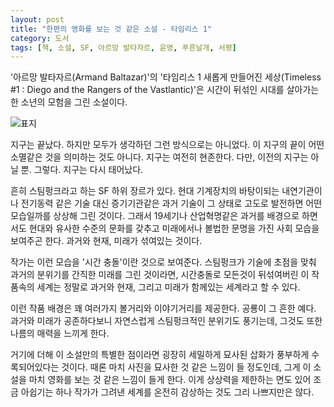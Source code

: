 ```yaml
---
layout: post
title: "한편의 영화를 보는 것 같은 소설 - 타임리스 1"
category: 도서
tags: [책, 소설, SF, 아르망 발타자르, 윤영, 푸른날개, 서평]
---
```


'아르망 발타자르(Armand Baltazar)'의
'타임리스 1 새롭게 만들어진 세상(Timeless #1 : Diego and the Rangers of the Vastlantic)'은
시간이 뒤섞인 시대를 살아가는 한 소년의 모험을 그린 소설이다.

![표지](https://lh3.googleusercontent.com/kUSKZc1ikuNJ5bJiUb_Zd0KJkCihFWwCSJWXmU7Qrdoxgh_FeTInu_Pmi56S0cCJ_F0HujG6ma7oiw=s480)

지구는 끝났다.
하지만 모두가 생각하던 그런 방식으로는 아니었다.
이 지구의 끝이 어떤 소멸같은 것을 의미하는 것도 아니다.
지구는 여전히 현존한다.
다만, 이전의 지구는 아닐 뿐.
그렇다.
지구는 다시 태어났다.

흔히 스팀펑크라고 하는 SF 하위 장르가 있다.
현대 기계장치의 바탕이되는 내연기관이나 전기동력 같은 기술 대신
증기기관같은 과거 기술이 그 상태로 고도로 발전하면 어떤 모습일까를 상상해 그린 것이다.
그래서 19세기나 산업혁명같은 과거를 배경으로 하면서도
현대와 유사한 수준의 문화를 갖추고
미래에서나 볼법한 문명을 가진 사회 모습을 보여주곤 한다.
과거와 현재, 미래가 섞여있는 것이다.

작가는 이런 모습을 '시간 충돌'이란 것으로 보여준다.
스팀펑크가 기술에 초점을 맞춰 과거의 분위기를 간직한 미래를 그린 것이라면,
시간충돌로 모든것이 뒤섞여버린 이 작품속의 세계는
정말로 과거와 현재, 그리고 미래가 함께있는 세계라고 할 수 있다.

이런 작품 배경은 꽤 여러가지 볼거리와 이야기거리를 제공한다.
공룡이 그 흔한 예다.
과거와 미래가 공존하다보니 자연스럽게 스팀펑크적인 분위기도 풍기는데,
그것도 또한 나름의 매력을 느끼게 한다.

거기에 더해 이 소설만의 특별한 점이라면 굉장히 세밀하게 묘사된 삽화가 풍부하게 수록되어있다는 것이다.
때론 마치 사진을 묘사한 것 같은 느낌이 들 정도인데,
그게 이 소설을 마치 영화를 보는 것 같은 느낌이 들게 한다.
이게 상상력을 제한하는 면도 있어 조금 아쉽기는 하나
작가가 그려낸 세계를 온전히 감상하는 것도 그리 나쁘지만은 않다.
